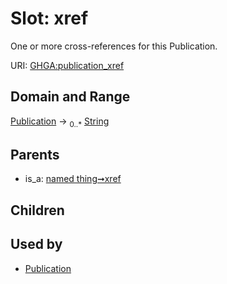 
# Slot: xref


One or more cross-references for this Publication.

URI: [GHGA:publication_xref](https://w3id.org/GHGA/publication_xref)


## Domain and Range

[Publication](Publication.md) &#8594;  <sub>0..\*</sub> [String](types/String.md)

## Parents

 *  is_a: [named thing➞xref](named_thing_xref.md)

## Children


## Used by

 * [Publication](Publication.md)
